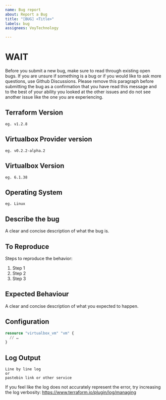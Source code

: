 ```yaml
---
name: Bug report
about: Report a Bug
title: "[BUG] <Title>"
labels: bug
assignees: VoyTechnology

---
```


# WAIT

Before you submit a new bug, make sure to read through existing open bugs. If you are unsure if something is a bug or if you would like to ask more questions, use Github Discussions. Please remove this paragraph before submitting the bug as a confirmation that you have read this message and to the best of your ability you looked at the other issues and do not see another issue like the one you are experiencing.

## Terraform Version

`eg. v1.2.8`

## Virtualbox Provider version

`eg. v0.2.2-alpha.2`

## Virtualbox Version

`eg. 6.1.38`

## Operating System

`eg. Linux`

## Describe the bug

A clear and concise description of what the bug is.

## To Reproduce

Steps to reproduce the behavior:
1. Step 1
2. Step 2
3. Step 3

## Expected Behaviour

A clear and concise description of what you expected to happen.

## Configuration

```tf
resource "virtualbox_vm" "vm" {
  // …
}
```

## Log Output

```
Line by line log
or
pastebin link or other service
```

If you feel like the log does not accurately represent the error, try increasing the log verbosity: https://www.terraform.io/plugin/log/managing

